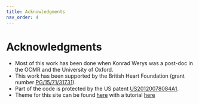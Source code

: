 ```yaml
---
title: Acknowledgments
nav_order: 4
---
```


# Acknowledgments

* Most of this work has been done when Konrad Werys was a post-doc in the OCMR and the University of Oxford.
* This work has been supported by the British Heart Foundation (grant number [PG/15/71/31731](https://www.bhf.org.uk/research-projects/analysis-of-diffuse-fibrosis-with-t1-mapping-in-the-cmr-in-hypertrophic-cardiomyopathy-hcmr-study)).
* Part of the code is protected by the US patent [US20120078084A1](https://patents.google.com/patent/US20120078084A1/en).
* Theme for this site can be found [here](https://github.com/pmarsceill/just-the-docs) with a tutorial [here](https://pmarsceill.github.io/just-the-docs/#quick-start-use-as-a-github-pages-remote-theme)
